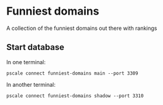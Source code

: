 # Funniest domains

A collection of the funniest domains out there with rankings

## Start database

In one terminal:

```
pscale connect funniest-domains main --port 3309
```

In another terminal:

```
pscale connect funniest-domains shadow --port 3310
```
